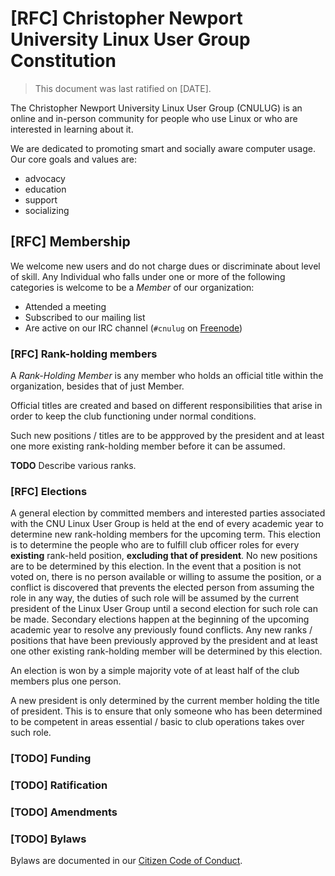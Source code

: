 # [RFC] Christopher Newport University Linux User Group Constitution

> This document was last ratified on [DATE].

The Christopher Newport University Linux User Group (CNULUG) is an online and in-person
community for people who use Linux or who are interested in learning about it.

We are dedicated to promoting smart and socially aware computer usage.
Our core goals and values are:

- advocacy
- education
- support
- socializing

## [RFC] Membership

We welcome new users and do not charge dues or discriminate about level of skill.
Any Individual who falls under one or more of the following categories is
welcome to be a *Member* of our organization:

- Attended a meeting
- Subscribed to our mailing list
- Are active on our IRC channel (`#cnulug` on [Freenode](https://freenode.net/))

### [RFC] Rank-holding members

A *Rank-Holding Member* is any member who holds an official title within the
organization, besides that of just Member.

Official titles are created and based on different responsibilities that arise in order to keep the club functioning under normal conditions.

Such new positions / titles are to be appproved by the president and at least one more existing rank-holding member before it can be assumed.

**TODO** Describe various ranks.

### [RFC] Elections

A general election by committed members and interested parties associated with the CNU Linux User Group is held at the end of every academic year to determine new rank-holding members for the upcoming term. This election is to determine the people who are to fulfill club officer roles for every **existing** rank-held position, **excluding that of president**. No new positions are to be determined by this election. In the event that a position is not voted on, there is no person available or willing to assume the position, or a conflict is discovered that prevents the elected person from assuming the role in any way, the duties of such role will be assumed by the current president of the Linux User Group until a second election for such role can be made. Secondary elections happen at the beginning of the upcoming academic year to resolve any previously found conflicts. Any new ranks / positions that have been previously approved by the president and at least one other existing rank-holding member will be determined by this election.

An election is won by a simple majority vote of at least half of the club members plus one person.

A new president is only determined by the current member holding the title of president. This is to ensure that only someone who has been determined to be competent in areas essential / basic to club operations takes over such role.

### [TODO] Funding

### [TODO] Ratification

### [TODO] Amendments

### [TODO] Bylaws

Bylaws are documented in our [Citizen Code of Conduct](https://github.com/cnulug/policies/blob/master/citizen_code_of_conduct.md#citizen-code-of-conduct).

